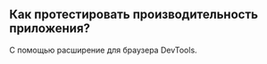 ## <a name="performance"></a>Как протестировать производительность приложения?

С помощью расширение для браузера DevTools.
<br/>